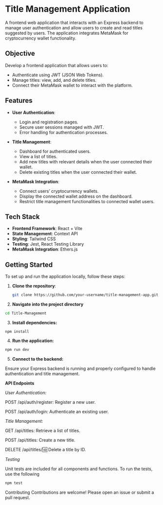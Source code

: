 # Title Management Application

A frontend web application that interacts with an Express backend to manage user authentication and allow users to create and read titles suggested by users. The application integrates MetaMask for cryptocurrency wallet functionality.

## Objective

Develop a frontend application that allows users to:

- Authenticate using JWT (JSON Web Tokens).
- Manage titles: view, add, and delete titles.
- Connect their MetaMask wallet to interact with the platform.

## Features

- **User Authentication**:

  - Login and registration pages.
  - Secure user sessions managed with JWT.
  - Error handling for authentication processes.

- **Title Management**:

  - Dashboard for authenticated users.
  - View a list of titles.
  - Add new titles with relevant details when the user connected their wallet.
  - Delete existing titles when the user connected their wallet.

- **MetaMask Integration**:
  - Connect users’ cryptocurrency wallets.
  - Display the connected wallet address on the dashboard.
  - Restrict title management functionalities to connected wallet users.

## Tech Stack

- **Frontend Framework**: React + Vite
- **State Management**: Context API
- **Styling**: Tailwind CSS
- **Testing**: Jest, React Testing Library
- **MetaMask Integration**: Ethers.js

## Getting Started

To set up and run the application locally, follow these steps:

1. **Clone the repository**:

   ```bash
   git clone https://github.com/your-username/title-management-app.git
   ```

2. **Navigate into the project directory**

```bash
cd Title-Management
```

3. **Install dependencies:**

```bach
npm install
```

4. **Run the application:**

```bash
npm run dev
```

5. **Connect to the backend:**

Ensure your Express backend is running and properly configured to handle authentication and title management.

**API Endpoints**

_User Authentication:_

POST /api/auth/register: Register a new user.

POST /api/auth/login: Authenticate an existing user.

_Title Management:_

GET /api/titles: Retrieve a list of titles.

POST /api/titles: Create a new title.

DELETE /api/titles/:id: Delete a title by ID.

_Testing_

Unit tests are included for all components and functions. To run the tests, use the following

```bash
npm test
```

Contributing
Contributions are welcome! Please open an issue or submit a pull request.
